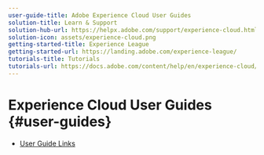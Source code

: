 ```yaml
---
user-guide-title: Adobe Experience Cloud User Guides
solution-title: Learn & Support
solution-hub-url: https://helpx.adobe.com/support/experience-cloud.html
solution-icon: assets/experience-cloud.png
getting-started-title: Experience League
getting-started-url: https://landing.adobe.com/experience-league/
tutorials-title: Tutorials
tutorials-url: https://docs.adobe.com/content/help/en/experience-cloud/tutorials/home.html
---
```


# Experience Cloud User Guides {#user-guides}

+ [User Guide Links](home.md)
